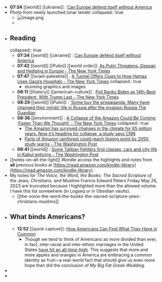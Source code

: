 - **07:34** [[world]] [[ukraine]] : [Can Europe defend itself without America](https://www.economist.com/briefing/2024/02/18/can-europe-defend-itself-without-america)
- Photo from newly launched lunar lander
  collapsed:: true
	- ![image.png](../assets/image_1708346283967_0.png)
	-
- ## Reading
  collapsed:: true
	- **07:34** [[world]] [[ukraine]] : [Can Europe defend itself without America](https://www.economist.com/briefing/2024/02/18/can-europe-defend-itself-without-america)
	- **07:42** [[world]] [[Putin]] [[world order]]: [As Putin Threatens, Despair and Hedging in Europe - The New York Times](https://www.nytimes.com/2024/02/18/world/europe/europe-russia-munich-conference.html?utm_source=newsshowcase&utm_medium=gnews&utm_campaign=CDAQooLp-d68k5xUGMG_1oTgzPX7kwEqDwgAKgcICjCO64oDMJavPA&utm_content=rundown&gaa_at=g&gaa_n=AZsHK_lCAGB2FiuOyhtxiVo21GsxqIciSFbFrvt54f3ttcUtxBtGwwPDD3ghDOkuUCLZnXl_1zZkrSmWMdp_WmkpWWrg&gaa_ts=65d356f7&gaa_sig=uMj-x52NkrLf6FXFC2a5ES8rG3yHT1UxftlpvWMkydjre_W2ub7pJnNoEoiwFfbEtSkUWshkrHFCIOHnqRB7sg%3D%3D)
	- **07:47** [[israel-palestine]] : [A Tunnel Offers Clues to How Hamas Uses Gaza’s Hospitals - The New York Times](https://www.nytimes.com/interactive/2024/02/12/world/middleeast/gaza-tunnel-israel-hamas.html)
	  collapsed:: true
		- stunning graphics and images
	- **08:11** [[history]] [[american-culture]] : [Poll Ranks Biden as 14th-Best President, With Trump Last - The New York Times](https://www.nytimes.com/2024/02/18/us/politics/biden-trump-presidential-rankings.html)
	- **08:29** [[world]] [[Putin]] : [‘Some buy the propaganda. Many have changed their minds’ life in Russia after the invasion  Russia  The Guardian](https://www.theguardian.com/world/2024/feb/18/some-buy-the-propaganda-many-have-changed-their-minds-life-in-russia-after-the-invasion)
	- **08:36** [[environment]] : [A Collapse of the Amazon Could Be Coming ‘Faster Than We Thought’ - The New York Times](https://www.nytimes.com/2024/02/14/climate/amazon-rain-forest-tipping-point.html)
	  collapsed:: true
		- [The Amazon has survived changes in the climate for 65 million years. Now it’s heading for collapse, a study says  CNN](https://www.cnn.com/2024/02/14/climate/amazon-rainforest-climate-deforestation-collapse-int/index.html)
		- [Parts of Amazon rainforest could reach tipping point by 2050, study warns - The Washington Post](https://www.washingtonpost.com/climate-environment/2024/02/16/amazon-rainforest-tipping-point-deforestation/)
	- **08:41** [[world]] : [Some Taliban fighters find classes, cars and city life in Kabul enticing - The Washington Post](https://www.washingtonpost.com/world/2024/02/19/afghanistan-taliban-kabul-city-life/)
- [[notes-on-all-the-light]] #kindle access the highlights and notes from **all** previous books at [https://read.amazon.com/kindle-library](https://read.amazon.com/kindle-library).
- My notes for *The Voice, the Word, the Books: The Sacred Scripture of the Jews, Christians, and Muslims*
  Francis Edward Peters
  Friday May 26, 2023
  are truncated because I highlighted more than the allowed volume. I have this list somewhere (in Logseq or in Obsidian vaults).
	- [[the-voice-the-word-the-books-the-sacred-scripture-jews-christians-muslims]]
- ## What binds Americans?
	- **12:52** [[quick capture]]:  [How Americans Can Find What They Have in Common](https://greatergood.berkeley.edu/article/item/how_americans_can_find_what_they_have_in_common)
		- Though we tend to think of Americans as more divided than ever, in fact, inter-racial and inter-ethnic marriages in the United States [have hit an all-time-high](https://www.theguardian.com/lifeandstyle/2018/feb/21/whats-behind-the-rise-of-interracial-marriage-in-the-us). This suggests that more and more apples and oranges in America are embracing a common identity as fruit—a real-world fact that should give us even more hope than did the conclusion of *My Big Fat Greek Wedding*.
-
-
